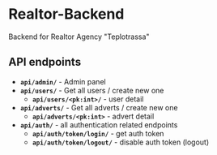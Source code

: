 # Realtor-Backend

Backend for Realtor Agency "Teplotrassa"

## API endpoints

- **`api/admin/`** - Admin panel
- **`api/users/`** - Get all users / create new one
  - **`api/users/<pk:int>/`** - user detail
- **`api/adverts/`** - Get all adverts / create new one
  - **`api/adverts/<pk:int>`** - advert detail
- **`api/auth/`** - all authentication related endpoints
  - **`api/auth/token/login/`** - get auth token
  - **`api/auth/token/logout/`** - disable auth token (logout)
